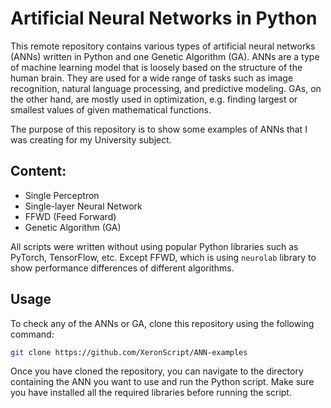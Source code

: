 # Artificial Neural Networks in Python
This remote repository contains various types of artificial neural networks (ANNs) written in Python and one Genetic Algorithm (GA). ANNs are a type of machine learning model that is loosely based on the structure of the human brain. They are used for a wide range of tasks such as image recognition, natural language processing, and predictive modeling. GAs, on the other hand, are mostly used in optimization, e.g. finding largest or smallest values of given mathematical functions.

The purpose of this repository is to show some examples of ANNs that I was creating for my University subject.

## Content:
- Single Perceptron
- Single-layer Neural Network
- FFWD (Feed Forward)
- Genetic Algorithm (GA)

All scripts were written without using popular Python libraries such as PyTorch, TensorFlow, etc. Except FFWD, which is using `neurolab` library to show performance differences of different algorithms.

## Usage
To check any of the ANNs or GA, clone this repository using the following command:
```bash
git clone https://github.com/XeronScript/ANN-examples
```

Once you have cloned the repository, you can navigate to the directory containing the ANN you want to use and run the Python script. Make sure you have installed all the required libraries before running the script.